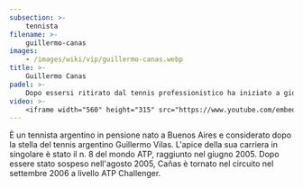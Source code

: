 ```yaml
---
subsection: >-
    tennista
filename: >-
    guillermo-canas
images:
    - /images/wiki/vip/guillermo-canas.webp
title: >-
    Guillermo Canas
padel: >-
    Dopo essersi ritirato dal tennis professionistico ha iniziato a giocare assiduamente a padel. Nel 2015 partecipa al primo torneo ufficile World Padel Tour, continua a partecipare ad alcuni tornei minori come giocatore professionista di padel.
video: >-
    <iframe width="560" height="315" src="https://www.youtube.com/embed/cTOR8tbBXNE" title="YouTube video player" frameborder="0" allow="accelerometer; autoplay; clipboard-write; encrypted-media; gyroscope; picture-in-picture" allowfullscreen></iframe>
---
```

È un tennista argentino in pensione nato a Buenos Aires e considerato dopo la stella del tennis argentino Guillermo Vilas. L'apice della sua carriera in singolare è stato il n. 8 del mondo ATP, raggiunto nel giugno 2005. Dopo essere stato sospeso nell'agosto 2005, Cañas è tornato nel circuito nel settembre 2006 a livello ATP Challenger.